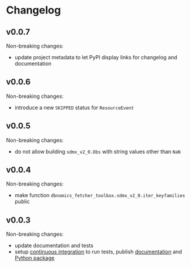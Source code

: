 # Changelog

## v0.0.7

Non-breaking changes:
- update project metadata to let PyPI display links for changelog and documentation

## v0.0.6

Non-breaking changes:
- introduce a new `SKIPPED` status for `ResourceEvent`

## v0.0.5

Non-breaking changes:
- do not allow building `sdmx_v2_0.Obs` with string values other than `NaN`

## v0.0.4

Non-breaking changes:
- make function `dbnomics_fetcher_toolbox.sdmx_v2_0.iter_keyfamilies` public

## v0.0.3

Non-breaking changes:
- update documentation and tests
- setup [continuous integration](./.gitlab-ci.yml) to run tests, publish [documentation](https://dbnomics-fetcher-toolbox.readthedocs.io/en/latest/) and [Python package](https://pypi.org/project/dbnomics-fetcher-toolbox/)
